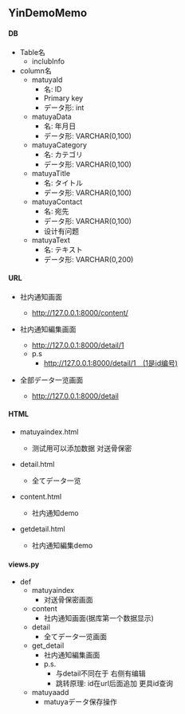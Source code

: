 ## YinDemoMemo


#### DB
 - Table名
    -  inclubInfo
 - column名
   - matuyaId
     - 名: ID
     - Primary key
     - データ形: int
   - matuyaData
     - 名: 年月日
     - データ形: VARCHAR(0,100)
   - matuyaCategory	
     - 名: カテゴリ
     - データ形: VARCHAR(0,100)
   - matuyaTitle
     - 名: タイトル
     - データ形: VARCHAR(0,100)
   - matuyaContact
     - 名: 宛先
     - データ形: VARCHAR(0,100)
      - 设计有问题 
   - matuyaText
     - 名: テキスト
     - データ形: VARCHAR(0,200)


#### URL
 - 社内通知画面
   	- http://127.0.0.1:8000/content/

 - 社内通知編集画面
   	- http://127.0.0.1:8000/detail/1
    - p.s
      	- http://127.0.0.1:8000/detail/1　(1是id编号)
- 全部データ一览画面
  - http://127.0.0.1:8000/detail


#### HTML
- matuyaindex.html

  - 测试用可以添加数据 对送骨保密

- detail.html

  - 全てデータ一览

- content.html

  - 社内通知demo

- getdetail.html

  - 社内通知編集demo


#### views.py
- def
  - matuyaindex
    - 对送骨保密画面
  - content
    - 社内通知画面(据库第一个数据显示)
  - detail
    -  全てデータ一览画面
  - get_detail
    - 社内通知編集画面
    - p.s.
      - 与detail不同在于 右侧有编辑
      - 跳转原理: id在url后面追加 更具id查询
  - matuyaadd
    - matuyaデータ保存操作
